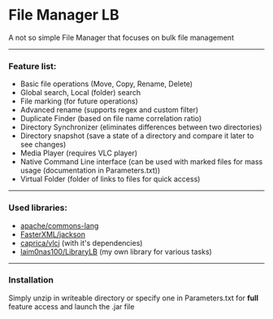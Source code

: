 # File Manager LB
A not so simple File Manager that focuses on bulk file management
* * *
### Feature list:
* Basic file operations (Move, Copy, Rename, Delete)
* Global search, Local (folder) search
* File marking (for future operations)
* Advanced rename (supports regex and custom filter)
* Duplicate Finder (based on file name correlation ratio)
* Directory Synchronizer (eliminates differences between two directories)
* Directory snapshot (save a state of a directory and compare it later to see changes)
* Media Player (requires VLC player) 
* Native Command Line interface (can be used with marked files for mass usage (documentation in Parameters.txt))
* Virtual Folder (folder of links to files for quick access)

* * *
### Used libraries:
* [apache/commons-lang](https://github.com/apache/commons-lang)
* [FasterXML/jackson](https://github.com/FasterXML/jackson)
* [caprica/vlcj](https://github.com/caprica/vlcj) (with it's dependencies)
* [laim0nas100/LibraryLB](https://github.com/laim0nas100/LibraryLB) (my own library for various tasks)

* * *
### Installation
Simply unzip in writeable directory or specify one in Parameters.txt for <b>full</b> feature access and launch the .jar file






